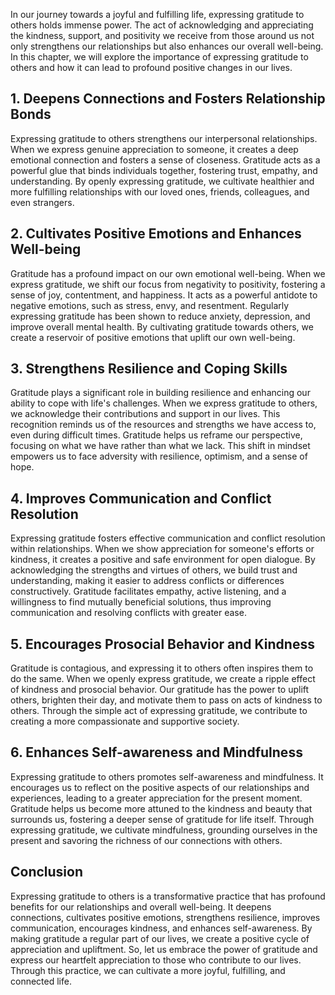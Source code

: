 
In our journey towards a joyful and fulfilling life, expressing gratitude to others holds immense power. The act of acknowledging and appreciating the kindness, support, and positivity we receive from those around us not only strengthens our relationships but also enhances our overall well-being. In this chapter, we will explore the importance of expressing gratitude to others and how it can lead to profound positive changes in our lives.

## 1\. Deepens Connections and Fosters Relationship Bonds

Expressing gratitude to others strengthens our interpersonal relationships. When we express genuine appreciation to someone, it creates a deep emotional connection and fosters a sense of closeness. Gratitude acts as a powerful glue that binds individuals together, fostering trust, empathy, and understanding. By openly expressing gratitude, we cultivate healthier and more fulfilling relationships with our loved ones, friends, colleagues, and even strangers.

## 2\. Cultivates Positive Emotions and Enhances Well-being

Gratitude has a profound impact on our own emotional well-being. When we express gratitude, we shift our focus from negativity to positivity, fostering a sense of joy, contentment, and happiness. It acts as a powerful antidote to negative emotions, such as stress, envy, and resentment. Regularly expressing gratitude has been shown to reduce anxiety, depression, and improve overall mental health. By cultivating gratitude towards others, we create a reservoir of positive emotions that uplift our own well-being.

## 3\. Strengthens Resilience and Coping Skills

Gratitude plays a significant role in building resilience and enhancing our ability to cope with life's challenges. When we express gratitude to others, we acknowledge their contributions and support in our lives. This recognition reminds us of the resources and strengths we have access to, even during difficult times. Gratitude helps us reframe our perspective, focusing on what we have rather than what we lack. This shift in mindset empowers us to face adversity with resilience, optimism, and a sense of hope.

## 4\. Improves Communication and Conflict Resolution

Expressing gratitude fosters effective communication and conflict resolution within relationships. When we show appreciation for someone's efforts or kindness, it creates a positive and safe environment for open dialogue. By acknowledging the strengths and virtues of others, we build trust and understanding, making it easier to address conflicts or differences constructively. Gratitude facilitates empathy, active listening, and a willingness to find mutually beneficial solutions, thus improving communication and resolving conflicts with greater ease.

## 5\. Encourages Prosocial Behavior and Kindness

Gratitude is contagious, and expressing it to others often inspires them to do the same. When we openly express gratitude, we create a ripple effect of kindness and prosocial behavior. Our gratitude has the power to uplift others, brighten their day, and motivate them to pass on acts of kindness to others. Through the simple act of expressing gratitude, we contribute to creating a more compassionate and supportive society.

## 6\. Enhances Self-awareness and Mindfulness

Expressing gratitude to others promotes self-awareness and mindfulness. It encourages us to reflect on the positive aspects of our relationships and experiences, leading to a greater appreciation for the present moment. Gratitude helps us become more attuned to the kindness and beauty that surrounds us, fostering a deeper sense of gratitude for life itself. Through expressing gratitude, we cultivate mindfulness, grounding ourselves in the present and savoring the richness of our connections with others.

## Conclusion

Expressing gratitude to others is a transformative practice that has profound benefits for our relationships and overall well-being. It deepens connections, cultivates positive emotions, strengthens resilience, improves communication, encourages kindness, and enhances self-awareness. By making gratitude a regular part of our lives, we create a positive cycle of appreciation and upliftment. So, let us embrace the power of gratitude and express our heartfelt appreciation to those who contribute to our lives. Through this practice, we can cultivate a more joyful, fulfilling, and connected life.
